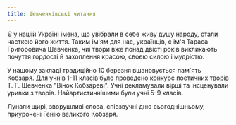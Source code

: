 ```yaml
---
title: Шевченківські читання
---
```


Є у нашій Україні імена, що увібрали в себе живу душу народу, стали часткою його життя. Таким ім'ям для нас, українців, є ім'я Тараса Григоровича Шевченка, чиї твори вже понад двісті років викликають почуття гордості й захоплення красою, своєю силою і мудрістю.

У нашому закладі традиційно 10 березня вшановується пам`ять Кобзаря. Для учнів 1-11 класів було проведено конкурс поетичних творів Т. Г. Шевченка "Вінок Кобзареві". Учні декламували вірші та інсценували уривки з творів. Найартистичнішими були учні 5-9 класів.

Лунали щирі, зворушливі слова, співзвучні дню сьогоднішньому, приурочені Генію великого Кобзаря.

<slideshow id="_/72157665529367652" />
